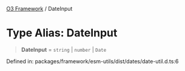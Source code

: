 [O3 Framework](../API.md) / DateInput

# Type Alias: DateInput

> **DateInput** = `string` \| `number` \| `Date`

Defined in: packages/framework/esm-utils/dist/dates/date-util.d.ts:6
